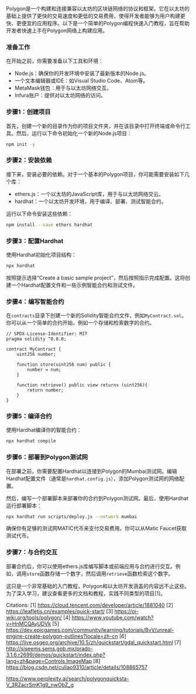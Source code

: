 Polygon是一个构建和连接兼容以太坊的区块链网络的协议和框架。它在以太坊的基础上提供了更快的交易速度和更低的交易费用，使得开发者能够为用户构建更快、更便宜的应用程序。以下是一个简单的Polygon编程快速入门教程，旨在帮助开发者快速上手在Polygon网络上构建应用。

### 准备工作

在开始之前，你需要准备以下工具和环境：

- Node.js：确保你的开发环境中安装了最新版本的Node.js。
- 一个文本编辑器或IDE：如Visual Studio Code、Atom等。
- MetaMask钱包：用于与以太坊网络交互。
- Infura账户：提供对以太坊网络的访问。

### 步骤1：创建项目

首先，创建一个新的目录作为你的项目文件夹，并在该目录中打开终端或命令行工具。然后，运行以下命令初始化一个新的Node.js项目：

```bash
npm init -y
```

### 步骤2：安装依赖

接下来，安装必要的依赖。对于一个基本的Polygon项目，你可能需要安装如下几个库：

- ethers.js：一个以太坊的JavaScript库，用于与以太坊网络交云。
- hardhat：一个以太坊开发环境，用于编译、部署、测试智能合约。

运行以下命令安装这些依赖：

```bash
npm install --save ethers hardhat
```

### 步骤3：配置Hardhat

使用Hardhat初始化项目结构：

```bash
npx hardhat
```

按照提示选择“Create a basic sample project”，然后按照指示完成配置。这将创建一个Hardhat配置文件和一些示例智能合约和测试文件。

### 步骤4：编写智能合约

在`contracts`目录下创建一个新的Solidity智能合约文件，例如`MyContract.sol`。你可以从一个简单的合约开始，例如一个存储和检索数字的合约。

```solidity
// SPDX-License-Identifier: MIT
pragma solidity ^0.8.0;

contract MyContract {
    uint256 number;

    function store(uint256 num) public {
        number = num;
    }

    function retrieve() public view returns (uint256){
        return number;
    }
}
```

### 步骤5：编译合约

使用Hardhat编译你的智能合约：

```bash
npx hardhat compile
```

### 步骤6：部署到Polygon测试网

在部署之前，你需要配置Hardhat以连接到Polygon的Mumbai测试网。编辑Hardhat配置文件（通常是`hardhat.config.js`），添加Polygon测试网的网络配置。

然后，编写一个部署脚本来部署你的合约到Polygon测试网。最后，使用Hardhat运行部署脚本：

```bash
npx hardhat run scripts/deploy.js --network mumbai
```

确保你有足够的测试网MATIC代币来支付交易费用。你可以从Matic Faucet获取测试代币。

### 步骤7：与合约交互

部署合约后，你可以使用ethers.js库编写脚本或前端应用与合约进行交互。例如，调用`store`函数存储一个数字，然后调用`retrieve`函数检索这个数字。

这只是一个非常基础的入门教程，Polygon和以太坊开发涵盖的内容远不止这些。为了深入学习，建议查看更多的文档和教程，实践不同类型的项目[1]。

Citations:
[1] https://cloud.tencent.com/developer/article/1881040
[2] https://leafletjs.cn/examples/quick-start/
[3] https://oi-wiki.org/tools/polygon/
[4] https://www.youtube.com/watch?v=HnMCQAyUDVk
[5] https://dev.epicgames.com/community/learning/tutorials/BvV/unreal-engine-create-polygon-outlines?locale=zh-cn
[6] https://live.osgeo.org/archive/10.5/zh/quickstart/gdal_quickstart.html
[7] http://siseems.sems.gob.mx/prado-3.1.6.r2699/demos/quickstart/index.php?lang=zh&page=Controls.ImageMap
[8] https://blog.csdn.net/culiao9310/article/details/108865757



https://www.perplexity.ai/search/polygonquicksta-V_3RZacrSmK1g9_nwObZ_g

